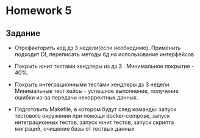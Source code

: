 # Homework 5


## Задание

* Отрефакторить код дз 3 недели(если необходимо). Применить подходит DI, переписать методы бд на использование интерфейсов

* Покрыть юнит тестами хендлеры из дз 3 . Минимальное покрытие - 40%.

* Покрыть интеграционными тестами хендлеры дз 3 недели. Минимальные тест кейсы - успешное выполнение, получение ошибки из-за передачи некорректных данных.

* Подготовить Makefile, в котором будут след команды: запуск тестового окружения при помощи docker-compose, запуск интеграционных тестов, запуск юнит тестов, запуск скрипта миграций, очищение базы от тествых данных
